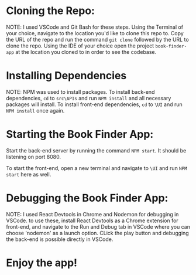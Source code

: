 # Cloning the Repo:

NOTE: I used VSCode and Git Bash for these steps.
Using the Terminal of your choice, navigate to the location you'd like to clone this repo to.
Copy the URL of the repo and run the command `git clone` followed by the URL to clone the repo.
Using the IDE of your choice open the project `book-finder-app` at the location you cloned to in order to see the codebase.

# Installing Dependencies

NOTE: NPM was used to install packages.
To install back-end dependencies, `cd` to `src\APIs` and run `NPM install` and all necessary packages will install.
To install front-end dependencies, `cd` to `\UI` and run `NPM install` once again.

# Starting the Book Finder App:

Start the back-end server by running the command `NPM start`. It should be listening on port 8080.

To start the front-end, open a new terminal and navigate to `\UI` and run `NPM start` here as well.

# Debugging the Book Finder App:

NOTE: I used React Devtools in Chrome and Nodemon for debugging in VSCode.
to use these, install React Devtools as a Chrome extension for front-end, and navigate to the Run and Debug tab in VSCode where you can choose 'nodemon' as a launch option. CLick the play button and debugging the back-end is possible directly in VSCode.

# Enjoy the app!